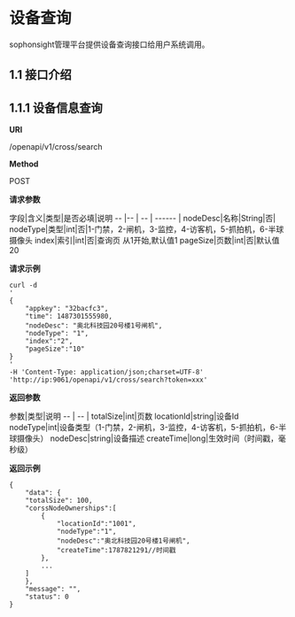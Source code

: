 # 设备查询 #

sophonsight管理平台提供设备查询接口给用户系统调用。

##  1.1 接口介绍 ##

## 1.1.1 设备信息查询 ##

**URI**

/openapi/v1/cross/search

**Method**

POST

**请求参数**

字段|含义|类型|是否必填|说明
--  |--  | -- | ------ |
nodeDesc|名称|String|否| 
nodeType|类型|int|否|1-门禁，2-闸机，3-监控，4-访客机，5-抓拍机，6-半球摄像头
index|索引|int|否|查询页 从1开始,默认值1
pageSize|页数|int|否|默认值20 

**请求示例**

    curl -d 
    '
	{
		"appkey": "32bacfc3",
  		"time": 1487301555980,
  		"nodeDesc": "奥北科技园20号楼1号闸机",
  		"nodeType": "1",
  		"index":"2",
  		"pageSize":"10"
	}
    '
    -H 'Content-Type: application/json;charset=UTF-8'
    'http://ip:9061/openapi/v1/cross/search?token=xxx'

**返回参数**

参数|类型|说明
--  | -- |
totalSize|int|页数
locationId|string|设备Id
nodeType|int|设备类型（1-门禁，2-闸机，3-监控，4-访客机，5-抓拍机，6-半球摄像头）
nodeDesc|string|设备描述
createTime|long|生效时间（时间戳，毫秒级）

**返回示例**

    {
  		"data": {
    	"totalSize": 100,
    	"corssNodeOwnerships":[
        	{
            	"locationId":"1001",
            	"nodeType":"1",
            	"nodeDesc":"奥北科技园20号楼1号闸机",
            	"createTime":1787821291//时间戳
        	},
        	...
    	]
  	 	},
  		"message": "",
  		"status": 0
	}
